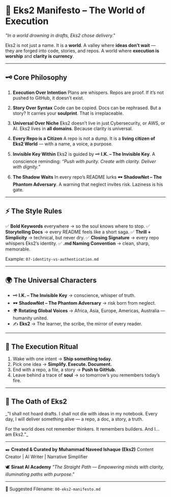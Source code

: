 # 🌌 Eks2 Manifesto – The World of Execution

*"In a world drowning in drafts, Eks2 chose delivery."*

Eks2 is not just a name.
It is a **world**.
A valley where **ideas don’t wait** — they are forged into code, stories, and repos.
A world where **execution is worship** and **clarity is currency**.

---

## 🗝️ Core Philosophy

1. **Execution Over Intention**
   Plans are whispers. Repos are proof.
   If it’s not pushed to GitHub, it doesn’t exist.

2. **Story Over Syntax**
   Code can be copied. Docs can be rephrased.
   But a story? It carries your **soulprint**. That is irreplaceable.

3. **Universal Over Niche**
   Eks2 doesn’t live in just Cybersecurity, or AWS, or AI.
   Eks2 lives in **all domains**. Because clarity is universal.

4. **Every Repo is a Citizen**
   A repo is not a dump.
   It is a **living citizen of Eks2 World** — with a name, a voice, a purpose.

5. **Invisible Key Within**
   Eks2 is guided by 🗝️ **I.K. – The Invisible Key**.
   A conscience reminding:
   *“Push with purity. Create with clarity. Deliver with dignity.”*

6. **The Shadow Waits**
   In every repo’s README lurks 🕶️ **ShadowNet – The Phantom Adversary**.
   A warning that neglect invites risk. Laziness is his gate.

---

## ⚡ The Style Rules

✅ **Bold Keywords** everywhere → so the soul knows where to stop.
✅ **Storytelling Docs** → every README feels like a short saga.
✅ **Thrill + Simplicity** → technical, but never dry.
✅ **Closing Signature** → every repo whispers Eks2’s identity.
✅ **.md Naming Convention** → clean, sharp, memorable.

Example:
`07-identity-vs-authentication.md`

---

## 🌍 The Universal Characters

* 🗝️ **I.K. – The Invisible Key** → conscience, whisper of truth.
* 🕶️ **ShadowNet – The Phantom Adversary** → risk born from neglect.
* 🌍 **Rotating Global Voices** → Africa, Asia, Europe, Americas, Australia — humanity united.
* ✍️ **Eks2** → The learner, the scribe, the mirror of every reader.

---

## 🚀 The Execution Ritual

1. Wake with one intent → **Ship something today.**
2. Pick one idea → **Simplify. Execute. Document.**
3. End with a repo, a file, a story → **Push to GitHub.**
4. Leave behind a trace of **soul** → so tomorrow’s you remembers today’s fire.

---

## 🌟 The Oath of Eks2

\_"I shall not hoard drafts.
I shall not die with ideas in my notebook.
Every day, I will deliver something alive —
a repo, a doc, a story, a truth.

For the world does not remember thinkers.
It remembers builders.
And I… am Eks2."\_

---

✒️ **Created & Curated by**
**Muhammad Naveed Ishaque (Eks2)**
Content Creator | AI Writer | Narrative Simplifier

🕊️ **Siraat AI Academy**
*"The Straight Path — Empowering minds with clarity, illuminating paths with purpose."*

---

📂 Suggested Filename:
`00-eks2-manifesto.md`
